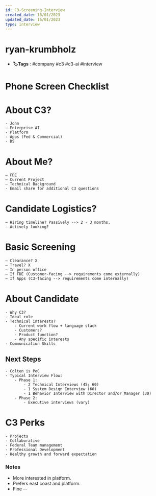 ```yaml
---
id: C3-Screening-Interview
created_date: 16/01/2023
updated_date: 16/01/2023
type: interview
---
```


#  ryan-krumbholz

- **🏷️Tags** :   #company #c3 #c3-ai #interview

# Phone Screen Checklist

# About C3?

	- John 
	– Enterprise AI
	- Platform
	- Apps (Fed & Commercial)
	- DS

# About Me?

	– FDE 
	– Current Project
	– Technical Background
	- Email share for additional C3 questions

# Candidate Logistics?

	– Hiring timeline? Passively --> 2 - 3 months. 
	– Actively looking? 

# Basic Screening

	– Clearance? X
	– Travel? X 
	– In person office
	– If FDE (Customer-facing --> requirements come externally)
	– If Apps (C3-facing --> requirements come internally)

# About Candidate

	- Why C3? 
	- Ideal role
	- Technical interests?
		- Current work flow + language stack
		- Customers?
		- Product function?
		- Any specific interests
	- Communication Skills

## Next Steps

	- Colten is PoC
	- Typical Interview Flow:
		- Phase 1:
			- 2 Technical Interviews (45; 60)
			- 1 System Design Interview (60)
			- 1 Behavior Interview with Director and/or Manager (30)
		- Phase 2: 
			- Executive interviews (vary)

# C3 Perks

	- Projects
	- Collaborative
	- Federal Team management
	- Professional Development
	- Healthy growth and forward expectation

### Notes

- More interested in platform. 
- Prefers east coast and platform. 
- Fine -- 